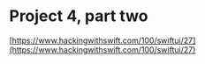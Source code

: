# Project 4, part two

[https://www.hackingwithswift.com/100/swiftui/27](https://www.hackingwithswift.com/100/swiftui/27)
